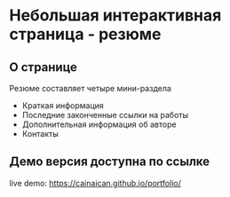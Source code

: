 # Небольшая интерактивная страница - резюме

## О странице
  
  Резюме составляет четыре мини-раздела
  - Краткая информация
  - Последние законченные ссылки на работы 
  - Дополнительная информация об авторе
  - Контакты

## Демо версия доступна по ссылке

live demo: https://cainaican.github.io/portfolio/

